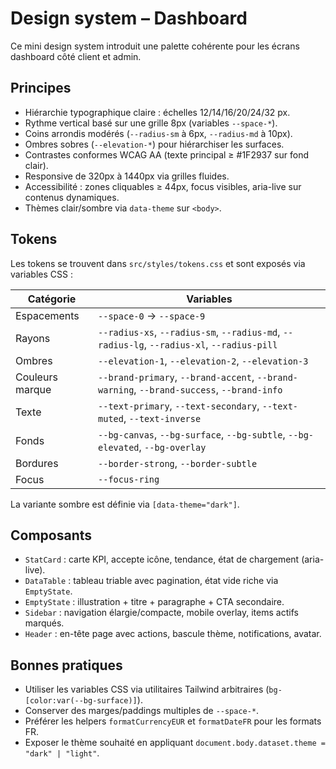 # Design system – Dashboard

Ce mini design system introduit une palette cohérente pour les écrans dashboard côté client et admin.

## Principes
- Hiérarchie typographique claire : échelles 12/14/16/20/24/32 px.
- Rythme vertical basé sur une grille 8px (variables `--space-*`).
- Coins arrondis modérés (`--radius-sm` à 6px, `--radius-md` à 10px).
- Ombres sobres (`--elevation-*`) pour hiérarchiser les surfaces.
- Contrastes conformes WCAG AA (texte principal ≥ #1F2937 sur fond clair).
- Responsive de 320px à 1440px via grilles fluides.
- Accessibilité : zones cliquables ≥ 44px, focus visibles, aria-live sur contenus dynamiques.
- Thèmes clair/sombre via `data-theme` sur `<body>`.

## Tokens
Les tokens se trouvent dans `src/styles/tokens.css` et sont exposés via variables CSS :

| Catégorie | Variables |
|-----------|-----------|
| Espacements | `--space-0` → `--space-9` |
| Rayons | `--radius-xs`, `--radius-sm`, `--radius-md`, `--radius-lg`, `--radius-xl`, `--radius-pill` |
| Ombres | `--elevation-1`, `--elevation-2`, `--elevation-3` |
| Couleurs marque | `--brand-primary`, `--brand-accent`, `--brand-warning`, `--brand-success`, `--brand-info` |
| Texte | `--text-primary`, `--text-secondary`, `--text-muted`, `--text-inverse` |
| Fonds | `--bg-canvas`, `--bg-surface`, `--bg-subtle`, `--bg-elevated`, `--bg-overlay` |
| Bordures | `--border-strong`, `--border-subtle` |
| Focus | `--focus-ring` |

La variante sombre est définie via `[data-theme="dark"]`.

## Composants
- `StatCard` : carte KPI, accepte icône, tendance, état de chargement (aria-live).
- `DataTable` : tableau triable avec pagination, état vide riche via `EmptyState`.
- `EmptyState` : illustration + titre + paragraphe + CTA secondaire.
- `Sidebar` : navigation élargie/compacte, mobile overlay, items actifs marqués.
- `Header` : en-tête page avec actions, bascule thème, notifications, avatar.

## Bonnes pratiques
- Utiliser les variables CSS via utilitaires Tailwind arbitraires (`bg-[color:var(--bg-surface)]`).
- Conserver des marges/paddings multiples de `--space-*`.
- Préférer les helpers `formatCurrencyEUR` et `formatDateFR` pour les formats FR.
- Exposer le thème souhaité en appliquant `document.body.dataset.theme = "dark" | "light"`.
